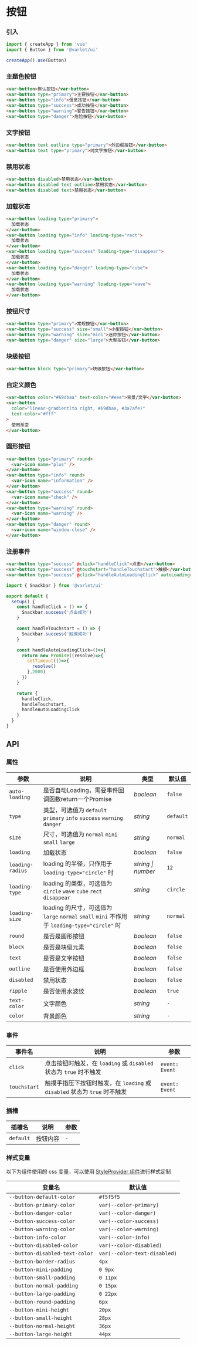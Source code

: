 # 按钮

### 引入

```js
import { createApp } from 'vue'
import { Button } from '@varlet/ui'

createApp().use(Button)
```


### 主题色按钮

```html
<var-button>默认按钮</var-button>
<var-button type="primary">主要按钮</var-button>
<var-button type="info">信息按钮</var-button>
<var-button type="success">成功按钮</var-button>
<var-button type="warning">警告按钮</var-button>
<var-button type="danger">危险按钮</var-button>
```

### 文字按钮

```html
<var-button text outline type="primary">外边框按钮</var-button>
<var-button text type="primary">纯文字按钮</var-button>
```

### 禁用状态

```html
<var-button disabled>禁用状态</var-button>
<var-button disabled text outline>禁用状态</var-button>
<var-button disabled text>禁用状态</var-button>
```

### 加载状态

```html
<var-button loading type="primary">
  加载状态
</var-button>
<var-button loading type="info" loading-type="rect">
  加载状态
</var-button>
<var-button loading type="success" loading-type="disappear">
  加载状态
</var-button>
<var-button loading type="danger" loading-type="cube">
  加载状态
</var-button>
<var-button loading type="warning" loading-type="wave">
  加载状态
</var-button>
```

### 按钮尺寸

```html
<var-button type="primary">常规按钮</var-button>
<var-button type="success" size="small">小型按钮</var-button>
<var-button type="warning" size="mini">迷你按钮</var-button>
<var-button type="danger" size="large">大型按钮</var-button>
```

### 块级按钮

```html
<var-button block type="primary">块级按钮</var-button>
```

### 自定义颜色

```html
<var-button color="#69dbaa" text-color="#eee">背景/文字</var-button>
<var-button
  color="linear-gradient(to right, #69dbaa, #3a7afe)"
  text-color="#fff"
>
  使用渐变
</var-button>
```

### 圆形按钮

```html
<var-button type="primary" round>
  <var-icon name="plus" />
</var-button>
<var-button type="info" round>
  <var-icon name="information" />
</var-button>
<var-button type="success" round>
  <var-icon name="check" />
</var-button>
<var-button type="warning" round>
  <var-icon name="warning" />
</var-button>
<var-button type="danger" round>
  <var-icon name="window-close" />
</var-button>
```

### 注册事件

```html
<var-button type="success" @click="handleClick">点击</var-button>
<var-button type="success" @touchstart="handleTouchstart">触摸</var-button>
<var-button type="success" @click="handleAutoLoadingClick" autoLoading>自动loading</var-button>
```

```js
import { Snackbar } from '@varlet/ui'

export default {
  setup() {
    const handleClick = () => {
      Snackbar.success('点击成功')
    }

    const handleTouchstart = () => {
      Snackbar.success('触摸成功')
    }

    const handleAutoLoadingClick=()=>{
      return new Promise((resolve)=>{
        setTimeout(()=>{
          resolve()
        },2000)
      })
    }

    return {
      handleClick,
      handleTouchstart,
      handleAutoLoadingClick
    }
  }
}
```

## API

### 属性

| 参数 | 说明 | 类型 | 默认值 | 
| --- | --- | --- | --- | 
| `auto-loading` | 是否自动Loading，需要事件回调函数return一个Promise | _boolean_ | `false` |
| `type` | 类型，可选值为 `default` `primary` `info` `success` `warning` `danger` | _string_ | `default` |
| `size` | 尺寸，可选值为 `normal` `mini` `small` `large` | _string_ | `normal` |
| `loading` | 加载状态 | _boolean_ | `false` |  
| `loading-radius` | loading 的半径，只作用于 `loading-type="circle"` 时 | _string \| number_ | `12` |
| `loading-type` | loading 的类型，可选值为 `circle` `wave` `cube` `rect` `disappear` | _string_ | `circle` |
| `loading-size` | loading 的尺寸，可选值为 `large` `normal` `small` `mini` 不作用于 `loading-type="circle"` 时 | _string_ | `normal` |
| `round` | 是否是圆形按钮 | _boolean_ | `false` | 
| `block` | 是否是块级元素 | _boolean_ | `false` | 
| `text` | 是否是文字按钮 | _boolean_ | `false` |
| `outline` | 是否使用外边框 | _boolean_ | `false` |
| `disabled` | 禁用状态 | _boolean_ | `false` |
| `ripple` | 是否使用水波纹 | _boolean_ | `true` |
| `text-color` | 文字颜色 | _string_ | `-` |
| `color` | 背景颜色 | _string_ | `-` |

### 事件

| 事件名 | 说明 | 参数 |
| --- | --- | --- |
| `click` | 点击按钮时触发，在 `loading` 或 `disabled` 状态为 `true` 时不触发 | `event: Event` |
| `touchstart` | 触摸手指压下按钮时触发，在 `loading` 或 `disabled` 状态为 `true` 时不触发 | `event: Event` |

### 插槽

| 插槽名 | 说明 | 参数 |
| --- | --- | --- |
| `default` | 按钮内容 | `-` |

### 样式变量
以下为组件使用的 css 变量，可以使用 [StyleProvider 组件](#/zh-CN/style-provider)进行样式定制

| 变量名 | 默认值 |
| --- | --- |
| `--button-default-color` | `#f5f5f5` |
| `--button-primary-color` | `var(--color-primary)`|
| `--button-danger-color` |  `var(--color-danger)`|
| `--button-success-color` | `var(--color-success)`|
| `--button-warning-color` |  `var(--color-warning)`|
| `--button-info-color` | `var(--color-info)`|
| `--button-disabled-color` | `var(--color-disabled)`|
| `--button-disabled-text-color` | `var(--color-text-disabled)` |
| `--button-border-radius` | `4px` |
| `--button-mini-padding` | `0 9px` |
| `--button-small-padding` | `0 11px` |
| `--button-normal-padding` | `0 15px` |
| `--button-large-padding` | `0 22px` |
| `--button-round-padding` | `6px` |
| `--button-mini-height` | `20px` |
| `--button-small-height` | `28px` |
| `--button-normal-height` | `36px` |
| `--button-large-height` | `44px` |